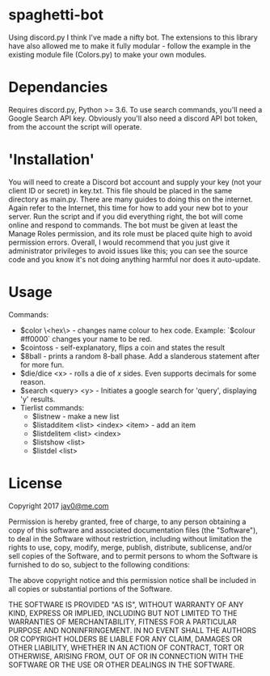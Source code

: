 # spaghetti-bot
Using discord.py I think I've made a nifty bot. The extensions to this library have also allowed me to make it fully modular - follow the example in the existing module file (Colors.py) to make your own modules.

# Dependancies
Requires discord.py, Python >= 3.6.
To use search commands, you'll need a Google Search API key. Obviously you'll also need a discord API bot token, from the account the script will operate.
# 'Installation'
You will need to create a Discord bot account and supply your key (not your client ID or secret) in key.txt. This file should be placed in the same directory as main.py. There are many guides to doing this on the internet.
Again refer to the Internet, this time for how to add your new bot to your server. Run the script and if you did everything right, the bot will come online and respond to commands. The bot must be given at least the Manage Roles permission, and its role must be placed quite high to avoid permission errors. Overall, I would recommend that you just give it administrator privileges to avoid issues like this; you can see the source code and you know it's not doing anything harmful nor does it auto-update.
# Usage
Commands:

- $color \<hex\> - changes name colour to hex code. Example: `$colour #ff0000` changes your name to be red.
- $cointoss - self-explanatory, flips a coin and states the result
- $8ball - prints a random 8-ball phase. Add a slanderous statement after for more fun.
- $die/dice \<x> - rolls a die of *x* sides. Even supports decimals for some reason.
- $search \<query\> \<y\> - Initiates a google search for 'query', displaying 'y' results.
- Tierlist commands:
  - $listnew - make a new list
  - $listadditem \<list\> \<index\> \<item\> - add an item
  - $listdelitem \<list\> \<index\>
  - $listshow \<list\>
  - $listdel \<list\>

# License

Copyright 2017 jay0@me.com

Permission is hereby granted, free of charge, to any person obtaining a copy of this software and associated documentation files (the "Software"), to deal in the Software without restriction, including without limitation the rights to use, copy, modify, merge, publish, distribute, sublicense, and/or sell copies of the Software, and to permit persons to whom the Software is furnished to do so, subject to the following conditions:

The above copyright notice and this permission notice shall be included in all copies or substantial portions of the Software.

THE SOFTWARE IS PROVIDED "AS IS", WITHOUT WARRANTY OF ANY KIND, EXPRESS OR IMPLIED, INCLUDING BUT NOT LIMITED TO THE WARRANTIES OF MERCHANTABILITY, FITNESS FOR A PARTICULAR PURPOSE AND NONINFRINGEMENT. IN NO EVENT SHALL THE AUTHORS OR COPYRIGHT HOLDERS BE LIABLE FOR ANY CLAIM, DAMAGES OR OTHER LIABILITY, WHETHER IN AN ACTION OF CONTRACT, TORT OR OTHERWISE, ARISING FROM, OUT OF OR IN CONNECTION WITH THE SOFTWARE OR THE USE OR OTHER DEALINGS IN THE SOFTWARE.

